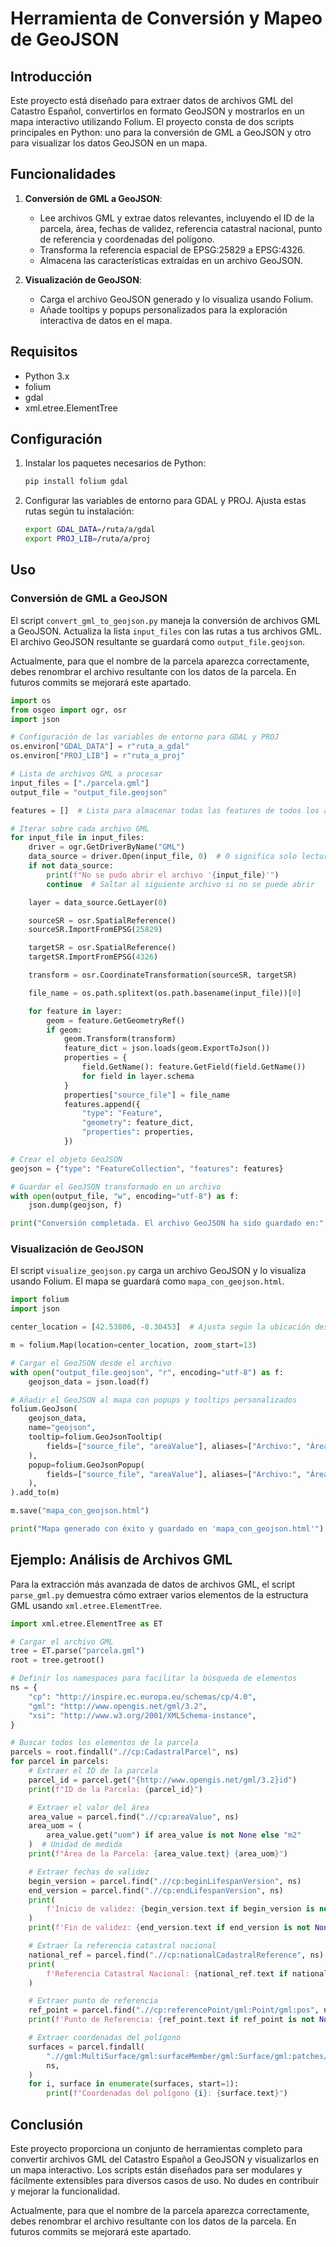 # Herramienta de Conversión y Mapeo de GeoJSON

## Introducción

Este proyecto está diseñado para extraer datos de archivos GML del Catastro Español, convertirlos en formato GeoJSON y mostrarlos en un mapa interactivo utilizando Folium. El proyecto consta de dos scripts principales en Python: uno para la conversión de GML a GeoJSON y otro para visualizar los datos GeoJSON en un mapa.

## Funcionalidades

1. **Conversión de GML a GeoJSON**:
    - Lee archivos GML y extrae datos relevantes, incluyendo el ID de la parcela, área, fechas de validez, referencia catastral nacional, punto de referencia y coordenadas del polígono.
    - Transforma la referencia espacial de EPSG:25829 a EPSG:4326.
    - Almacena las características extraídas en un archivo GeoJSON.

2. **Visualización de GeoJSON**:
    - Carga el archivo GeoJSON generado y lo visualiza usando Folium.
    - Añade tooltips y popups personalizados para la exploración interactiva de datos en el mapa.

## Requisitos

- Python 3.x
- folium
- gdal
- xml.etree.ElementTree

## Configuración

1. Instalar los paquetes necesarios de Python:
    ```sh
    pip install folium gdal
    ```

2. Configurar las variables de entorno para GDAL y PROJ. Ajusta estas rutas según tu instalación:
    ```sh
    export GDAL_DATA=/ruta/a/gdal
    export PROJ_LIB=/ruta/a/proj
    ```

## Uso

### Conversión de GML a GeoJSON

El script `convert_gml_to_geojson.py` maneja la conversión de archivos GML a GeoJSON. Actualiza la lista `input_files` con las rutas a tus archivos GML. El archivo GeoJSON resultante se guardará como `output_file.geojson`.

Actualmente, para que el nombre de la parcela aparezca correctamente, debes renombrar el archivo resultante con los datos de la parcela. En futuros commits se mejorará este apartado.

```python
import os
from osgeo import ogr, osr
import json

# Configuración de las variables de entorno para GDAL y PROJ
os.environ["GDAL_DATA"] = r"ruta_a_gdal"
os.environ["PROJ_LIB"] = r"ruta_a_proj"

# Lista de archivos GML a procesar
input_files = ["./parcela.gml"]
output_file = "output_file.geojson"

features = []  # Lista para almacenar todas las features de todos los archivos

# Iterar sobre cada archivo GML
for input_file in input_files:
    driver = ogr.GetDriverByName("GML")
    data_source = driver.Open(input_file, 0)  # 0 significa solo lectura
    if not data_source:
        print(f"No se pudo abrir el archivo '{input_file}'")
        continue  # Saltar al siguiente archivo si no se puede abrir

    layer = data_source.GetLayer(0)

    sourceSR = osr.SpatialReference()
    sourceSR.ImportFromEPSG(25829)

    targetSR = osr.SpatialReference()
    targetSR.ImportFromEPSG(4326)

    transform = osr.CoordinateTransformation(sourceSR, targetSR)

    file_name = os.path.splitext(os.path.basename(input_file))[0]

    for feature in layer:
        geom = feature.GetGeometryRef()
        if geom:
            geom.Transform(transform)
            feature_dict = json.loads(geom.ExportToJson())
            properties = {
                field.GetName(): feature.GetField(field.GetName())
                for field in layer.schema
            }
            properties["source_file"] = file_name
            features.append({
                "type": "Feature",
                "geometry": feature_dict,
                "properties": properties,
            })

# Crear el objeto GeoJSON
geojson = {"type": "FeatureCollection", "features": features}

# Guardar el GeoJSON transformado en un archivo
with open(output_file, "w", encoding="utf-8") as f:
    json.dump(geojson, f)

print("Conversión completada. El archivo GeoJSON ha sido guardado en:", output_file)
```

### Visualización de GeoJSON

El script `visualize_geojson.py` carga un archivo GeoJSON y lo visualiza usando Folium. El mapa se guardará como `mapa_con_geojson.html`.

```python
import folium
import json

center_location = [42.53806, -8.30453]  # Ajusta según la ubicación deseada

m = folium.Map(location=center_location, zoom_start=13)

# Cargar el GeoJSON desde el archivo
with open("output_file.geojson", "r", encoding="utf-8") as f:
    geojson_data = json.load(f)

# Añadir el GeoJSON al mapa con popups y tooltips personalizados
folium.GeoJson(
    geojson_data,
    name="geojson",
    tooltip=folium.GeoJsonTooltip(
        fields=["source_file", "areaValue"], aliases=["Archivo:", "Área:"]
    ),
    popup=folium.GeoJsonPopup(
        fields=["source_file", "areaValue"], aliases=["Archivo:", "Área:"]
    ),
).add_to(m)

m.save("mapa_con_geojson.html")

print("Mapa generado con éxito y guardado en 'mapa_con_geojson.html'")
```

## Ejemplo: Análisis de Archivos GML

Para la extracción más avanzada de datos de archivos GML, el script `parse_gml.py` demuestra cómo extraer varios elementos de la estructura GML usando `xml.etree.ElementTree`.

```python
import xml.etree.ElementTree as ET

# Cargar el archivo GML
tree = ET.parse("parcela.gml")
root = tree.getroot()

# Definir los namespaces para facilitar la búsqueda de elementos
ns = {
    "cp": "http://inspire.ec.europa.eu/schemas/cp/4.0",
    "gml": "http://www.opengis.net/gml/3.2",
    "xsi": "http://www.w3.org/2001/XMLSchema-instance",
}

# Buscar todos los elementos de la parcela
parcels = root.findall(".//cp:CadastralParcel", ns)
for parcel in parcels:
    # Extraer el ID de la parcela
    parcel_id = parcel.get("{http://www.opengis.net/gml/3.2}id")
    print(f"ID de la Parcela: {parcel_id}")

    # Extraer el valor del área
    area_value = parcel.find(".//cp:areaValue", ns)
    area_uom = (
        area_value.get("uom") if area_value is not None else "m2"
    )  # Unidad de medida
    print(f"Área de la Parcela: {area_value.text} {area_uom}")

    # Extraer fechas de validez
    begin_version = parcel.find(".//cp:beginLifespanVersion", ns)
    end_version = parcel.find(".//cp:endLifespanVersion", ns)
    print(
        f'Inicio de validez: {begin_version.text if begin_version is not None else "N/A"}'
    )
    print(f'Fin de validez: {end_version.text if end_version is not None else "N/A"}')

    # Extraer la referencia catastral nacional
    national_ref = parcel.find(".//cp:nationalCadastralReference", ns)
    print(
        f'Referencia Catastral Nacional: {national_ref.text if national_ref is not None else "N/A"}'
    )

    # Extraer punto de referencia
    ref_point = parcel.find(".//cp:referencePoint/gml:Point/gml:pos", ns)
    print(f'Punto de Referencia: {ref_point.text if ref_point is not None else "N/A"}')

    # Extraer coordenadas del polígono
    surfaces = parcel.findall(
        ".//gml:MultiSurface/gml:surfaceMember/gml:Surface/gml:patches/gml:PolygonPatch/gml:exterior/gml:LinearRing/gml:posList",
        ns,
    )
    for i, surface in enumerate(surfaces, start=1):
        print(f"Coordenadas del polígono {i}: {surface.text}")
```

## Conclusión

Este proyecto proporciona un conjunto de herramientas completo para convertir archivos GML del Catastro Español a GeoJSON y visualizarlos en un mapa interactivo. Los scripts están diseñados para ser modulares y fácilmente extensibles para diversos casos de uso. No dudes en contribuir y mejorar la funcionalidad.

Actualmente, para que el nombre de la parcela aparezca correctamente, debes renombrar el archivo resultante con los datos de la parcela. En futuros commits se mejorará este apartado.